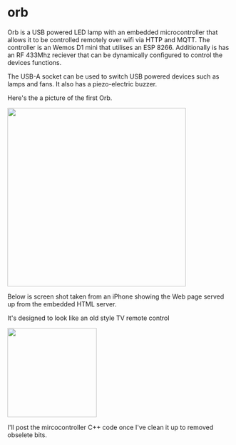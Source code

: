 # orb

Orb is a USB powered LED lamp with an embedded microcontroller that allows it to be controlled remotely over wifi via HTTP and MQTT. The controller is an Wemos D1 mini that utilises an ESP 8266. Additionally is has an RF 433Mhz reciever that can be dynamically configured to control the devices functions.

The USB-A socket can be used to switch USB powered devices such as lamps and fans. It also has a piezo-electric buzzer.


Here's the a picture of the first Orb. 

<img src="https://user-images.githubusercontent.com/2019989/41097744-677b9d02-6a9c-11e8-8952-004872332f09.jpg" width=400>


Below is screen shot taken from an iPhone showing the Web page served up from the embedded HTML server.

It's designed to look like an old style TV remote control 

<img src="https://user-images.githubusercontent.com/2019989/41035960-b4d279c0-69d1-11e8-82b0-8630fc84b622.jpg" width=200>

I'll post the mircocontroller C++ code once I've clean it up to removed obselete bits.
